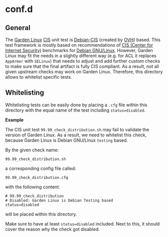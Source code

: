 # conf.d
## General
The [Garden Linux](https://gardenlinux.io/) [CIS](https://www.cisecurity.org) unit test is [Debian-CIS](https://github.com/ovh/debian-cis) (created by [OVH](https://github.com/ovh)) based. This test framework is mostly based on recommendations of [CIS (Center for Internet Security)](https://www.cisecurity.org) benchmarks for [Debian GNU/Linux](https://www.debian.org). However, Garden Linux may fit the needs in a slightly different way (e.g. for ACL it replaces `AppArmor` with `SELinux`) that needs to adjust and add further custom checks to make sure that the final artifact is fully CIS compliant. As a result, not all given upstream checks may work on Garden Linux. Therefore, this directory allows to whitelist specific tests.

## Whitelisting
Whitelisting tests can be easily done by placing a `.cfg` file within this directory with the equal name of the test including `status=disabled`.

**Example**

The CIS unit test `99.99_check_distribution.sh` may fail to validate the version of Garden Linux. As a result, we need to whitelist this check, because Garden Linux is Debian GNU/Linux `testing` based.

By the given check name:

```
99.99_check_distribution.sh
```
a corresponding config file called:
```
99.99_check_distribution.cfg
```
with the following content:
```
# 99.99_check_distribution
# Disabled: Garden Linux is Debian Testing based
status=disabled
```
will be placed within this directory.

Make sure to have at least `status=disabled` included. Next to this, it should cover the reason why the check got disabled.
